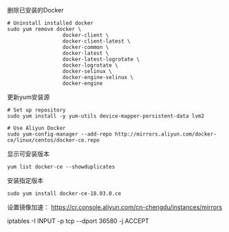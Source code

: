 删除已安装的Docker
```
# Uninstall installed docker
sudo yum remove docker \
                  docker-client \
                  docker-client-latest \
                  docker-common \
                  docker-latest \
                  docker-latest-logrotate \
                  docker-logrotate \
                  docker-selinux \
                  docker-engine-selinux \
                  docker-engine
```
更新yum安装源
```
# Set up repository
sudo yum install -y yum-utils device-mapper-persistent-data lvm2

# Use Aliyun Docker
sudo yum-config-manager --add-repo http://mirrors.aliyun.com/docker-ce/linux/centos/docker-ce.repo
```
显示可安装版本
```
yum list docker-ce --showduplicates
```
安装指定版本
```
sudo yum install docker-ce-18.03.0.ce
```
设置镜像加速：
https://cr.console.aliyun.com/cn-chengdu/instances/mirrors

iptables -I INPUT -p tcp --dport 36580 -j ACCEPT
